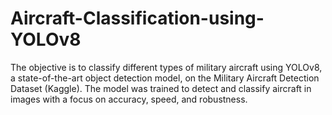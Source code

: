 # Aircraft-Classification-using-YOLOv8
The objective is to classify different types of military aircraft using YOLOv8, a state-of-the-art object detection model, on the Military Aircraft Detection Dataset (Kaggle). The model was trained to detect and classify aircraft in images with a focus on accuracy, speed, and robustness.
